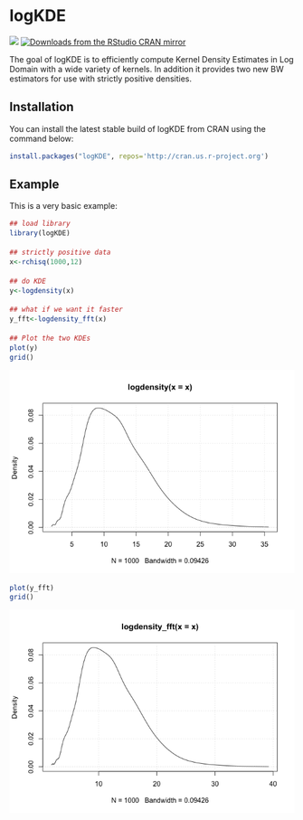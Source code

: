 
<!-- README.md is generated from README.Rmd. Please edit that file -->

# logKDE

<img src="https://www.r-pkg.org/badges/version/logKDE"></img></a>
[![Downloads from the RStudio CRAN
mirror](http://cranlogs.r-pkg.org/badges/logKDE)](https://CRAN.R-project.org/package=logKDE)

The goal of logKDE is to efficiently compute Kernel Density Estimates in
Log Domain with a wide variety of kernels. In addition it provides two
new BW estimators for use with strictly positive densities.

## Installation

You can install the latest stable build of logKDE from CRAN using the
command below:

``` r
install.packages("logKDE", repos='http://cran.us.r-project.org')
```

## Example

This is a very basic example:

``` r
## load library
library(logKDE)

## strictly positive data
x<-rchisq(1000,12)

## do KDE
y<-logdensity(x)

## what if we want it faster
y_fft<-logdensity_fft(x)

## Plot the two KDEs
plot(y)
grid()
```

![](README-example-1.png)<!-- -->

``` r
plot(y_fft)
grid()
```

![](README-example-2.png)<!-- -->
